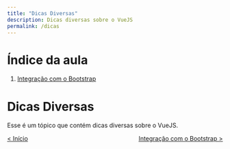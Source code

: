 ```yaml
---
title: "Dicas Diversas"
description: Dicas diversas sobre o VueJS
permalink: /dicas
---
```

# Índice da aula
1. [Integração com o Bootstrap](dicas/integracao-bootstrap.html)

# Dicas Diversas
Esse é um tópico que contém dicas diversas sobre o VueJS.

<span style="display: flex; justify-content: space-between;"><span>[&lt; Início](. "Início")</span> <span>[Integração com o Bootstrap &gt;](dicas/integracao-bootstrap.html "Próximo")</span></span>
